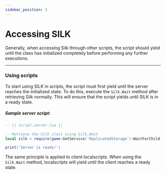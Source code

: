 ```yaml
---
sidebar_position: 3
---
```


# Accessing SILK

Generally, when accessing Silk through other scripts, the script should yield until the class has initialized completely before performing any further executions.

---

### Using scripts

To start using SILK in scripts, the script must first yield until the server reaches the initialized state. To do this, execute the `Silk.Wait` method after retrieving Silk normally. This will ensure that the script yields until SILK is in a ready state.

##### Sample server script:
```lua
-- || script.server.lua ||

-- Retrieve the Silk class using Silk.Wait
local silk = require(game:GetService('ReplicatedStorage'):WaitForChild('silk')):Wait()

print('Server is ready!')

```

The same principle is applied to client localscripts. When using the `Silk.Wait` method, localscripts will yield until the client reaches a ready state. 
